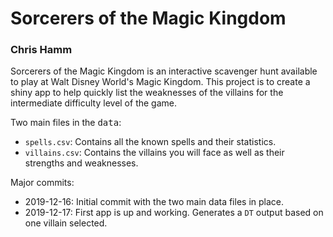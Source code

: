 # Sorcerers of the Magic Kingdom

### Chris Hamm

Sorcerers of the Magic Kingdom is an interactive scavenger hunt available to play at Walt Disney World's Magic Kingdom. This project is to create a shiny app to help quickly list the weaknesses of the villains for the intermediate difficulty level of the game.

Two main files in the <kbd>data</kbd>:

- `spells.csv`: Contains all the known spells and their statistics.
- `villains.csv`: Contains the villains you will face as well as their strengths and weaknesses.


Major commits:

- 2019-12-16: Initial commit with the two main data files in place.
- 2019-12-17: First app is up and working. Generates a `DT` output based on one villain selected.
